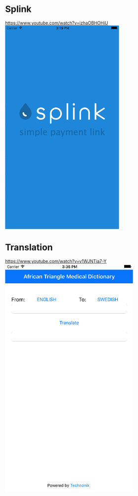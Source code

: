 # Splink
https://www.youtube.com/watch?v=izhaOBHOHiU
[![Alt text](https://raw.githubusercontent.com/petrovRV/my-projects/master/Splink.png)](https://www.youtube.com/watch?v=izhaOBHOHiU&feature=youtu.be)

# Translation
https://www.youtube.com/watch?v=v1WJNTia7-Y
[![Alt text](https://raw.githubusercontent.com/petrovRV/my-projects/master/Translation.png)](https://www.youtube.com/watch?v=v1WJNTia7-Y&feature=youtu.be)
